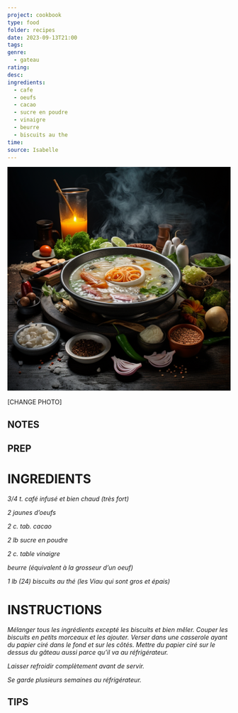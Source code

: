 ```yaml
---
project: cookbook
type: food
folder: recipes
date: 2023-09-13T21:00
tags: 
genre:
  - gateau
rating: 
desc: 
ingredients:
  - cafe
  - oeufs
  - cacao
  - sucre en poudre
  - vinaigre
  - beurre
  - biscuits au the
time: 
source: Isabelle
---
```


![IMAGE](_default.png)


[CHANGE PHOTO]


## NOTES




## PREP


# INGREDIENTS

_3/4 t. café infusé et bien chaud_
_(très fort)_

_2 jaunes d’oeufs_

_2 c. tab. cacao_

_2 lb sucre en poudre_

_2 c. table vinaigre_

_beurre (équivalent à la grosseur_
_d’un oeuf)_

_1 lb (24) biscuits au thé (les Viau qui_
_sont gros et épais)_



# INSTRUCTIONS

_Mélanger tous les ingrédients excepté les_
_biscuits et bien mêler. Couper les biscuits en_
_petits morceaux et les ajouter. Verser dans une_
_casserole ayant du papier ciré dans le fond_
_et sur les côtés. Mettre du papier ciré sur le_
_dessus du gâteau aussi parce qu’il va au réfrigérateur._

_Laisser refroidir complètement avant_
_de servir._

_Se garde plusieurs semaines au réfrigérateur._



## TIPS



